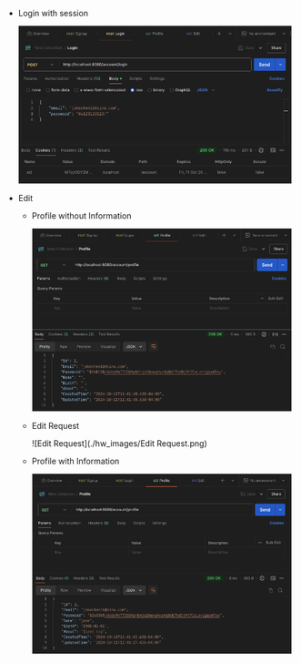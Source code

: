 - Login with session

  ![Login](./hw_images/Login.png)

- Edit

  - Profile without Information

    ![ProfileWithoutInfo](./hw_images/ProfileWithoutInfo.png)
  
  - Edit Request
  
    ![Edit Request](./hw_images/Edit Request.png)
  
  - Profile with Information
  
    ![ProfileWithInfo](./hw_images/ProfileWithInfo.png)